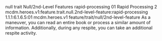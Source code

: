 <ability>
  <metadata>
    <class>null</class>
    <feature_type>trait</feature_type>
    <file_dpath>Null/2nd-Level Features</file_dpath>
    <item_id>rapid-processing</item_id>
    <item_index>01</item_index>
    <item_name>Rapid Processing</item_name>
    <level>2</level>
    <scc>mcdm.heroes.v1:feature.trait.null.2nd-level-feature:rapid-processing</scc>
    <scdc>1.1.1:6.1.6.5:01</scdc>
    <source>mcdm.heroes.v1</source>
    <type>feature/trait/null/2nd-level-feature</type>
  </metadata>
  <effects>
    <effect type="mundane">As a maneuver, you can read an entire book or process a similar amount of information. Additionally, during any respite, you can take an additional respite activity.</effect>
  </effects>
</ability>
